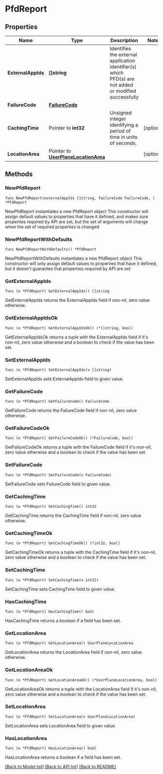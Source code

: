 # PfdReport

## Properties

Name | Type | Description | Notes
------------ | ------------- | ------------- | -------------
**ExternalAppIds** | **[]string** | Identifies the external application identifier(s) which PFD(s) are not added or modified successfully | 
**FailureCode** | [**FailureCode**](FailureCode.md) |  | 
**CachingTime** | Pointer to **int32** | Unsigned integer identifying a period of time in units of seconds. | [optional] 
**LocationArea** | Pointer to [**UserPlaneLocationArea**](UserPlaneLocationArea.md) |  | [optional] 

## Methods

### NewPfdReport

`func NewPfdReport(externalAppIds []string, failureCode FailureCode, ) *PfdReport`

NewPfdReport instantiates a new PfdReport object
This constructor will assign default values to properties that have it defined,
and makes sure properties required by API are set, but the set of arguments
will change when the set of required properties is changed

### NewPfdReportWithDefaults

`func NewPfdReportWithDefaults() *PfdReport`

NewPfdReportWithDefaults instantiates a new PfdReport object
This constructor will only assign default values to properties that have it defined,
but it doesn't guarantee that properties required by API are set

### GetExternalAppIds

`func (o *PfdReport) GetExternalAppIds() []string`

GetExternalAppIds returns the ExternalAppIds field if non-nil, zero value otherwise.

### GetExternalAppIdsOk

`func (o *PfdReport) GetExternalAppIdsOk() (*[]string, bool)`

GetExternalAppIdsOk returns a tuple with the ExternalAppIds field if it's non-nil, zero value otherwise
and a boolean to check if the value has been set.

### SetExternalAppIds

`func (o *PfdReport) SetExternalAppIds(v []string)`

SetExternalAppIds sets ExternalAppIds field to given value.


### GetFailureCode

`func (o *PfdReport) GetFailureCode() FailureCode`

GetFailureCode returns the FailureCode field if non-nil, zero value otherwise.

### GetFailureCodeOk

`func (o *PfdReport) GetFailureCodeOk() (*FailureCode, bool)`

GetFailureCodeOk returns a tuple with the FailureCode field if it's non-nil, zero value otherwise
and a boolean to check if the value has been set.

### SetFailureCode

`func (o *PfdReport) SetFailureCode(v FailureCode)`

SetFailureCode sets FailureCode field to given value.


### GetCachingTime

`func (o *PfdReport) GetCachingTime() int32`

GetCachingTime returns the CachingTime field if non-nil, zero value otherwise.

### GetCachingTimeOk

`func (o *PfdReport) GetCachingTimeOk() (*int32, bool)`

GetCachingTimeOk returns a tuple with the CachingTime field if it's non-nil, zero value otherwise
and a boolean to check if the value has been set.

### SetCachingTime

`func (o *PfdReport) SetCachingTime(v int32)`

SetCachingTime sets CachingTime field to given value.

### HasCachingTime

`func (o *PfdReport) HasCachingTime() bool`

HasCachingTime returns a boolean if a field has been set.

### GetLocationArea

`func (o *PfdReport) GetLocationArea() UserPlaneLocationArea`

GetLocationArea returns the LocationArea field if non-nil, zero value otherwise.

### GetLocationAreaOk

`func (o *PfdReport) GetLocationAreaOk() (*UserPlaneLocationArea, bool)`

GetLocationAreaOk returns a tuple with the LocationArea field if it's non-nil, zero value otherwise
and a boolean to check if the value has been set.

### SetLocationArea

`func (o *PfdReport) SetLocationArea(v UserPlaneLocationArea)`

SetLocationArea sets LocationArea field to given value.

### HasLocationArea

`func (o *PfdReport) HasLocationArea() bool`

HasLocationArea returns a boolean if a field has been set.


[[Back to Model list]](../README.md#documentation-for-models) [[Back to API list]](../README.md#documentation-for-api-endpoints) [[Back to README]](../README.md)


